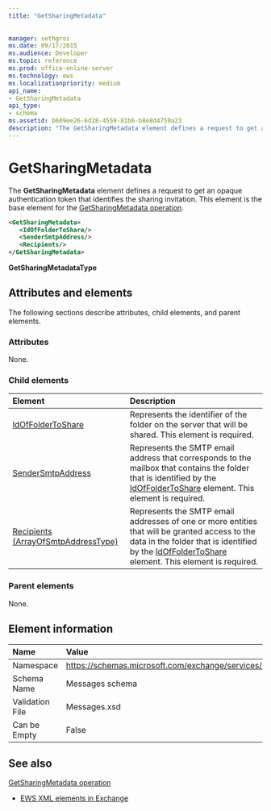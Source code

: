 ```yaml
---
title: "GetSharingMetadata"
 
 
manager: sethgros
ms.date: 09/17/2015
ms.audience: Developer
ms.topic: reference
ms.prod: office-online-server
ms.technology: ews
ms.localizationpriority: medium
api_name:
- GetSharingMetadata
api_type:
- schema
ms.assetid: b609ee26-6d28-4559-81b6-b8e8d4759a23
description: "The GetSharingMetadata element defines a request to get an opaque authentication token that identifies the sharing invitation. This element is the base element for the GetSharingMetadata operation."
---
```


# GetSharingMetadata

The **GetSharingMetadata** element defines a request to get an opaque authentication token that identifies the sharing invitation. This element is the base element for the [GetSharingMetadata operation](getsharingmetadata-operation.md).
  
```XML
<GetSharingMetadata>
   <IdOfFolderToShare/>
   <SenderSmtpAddress/>
   <Recipients/>
</GetSharingMetadata>
```

 **GetSharingMetadataType**
## Attributes and elements

The following sections describe attributes, child elements, and parent elements.
  
### Attributes

None.
  
### Child elements

|**Element**|**Description**|
|:-----|:-----|
|[IdOfFolderToShare](idoffoldertoshare.md) <br/> |Represents the identifier of the folder on the server that will be shared. This element is required.  <br/> |
|[SenderSmtpAddress](sendersmtpaddress.md) <br/> |Represents the SMTP email address that corresponds to the mailbox that contains the folder that is identified by the [IdOfFolderToShare](idoffoldertoshare.md) element. This element is required.  <br/> |
|[Recipients (ArrayOfSmtpAddressType)](recipients-arrayofsmtpaddresstype.md) <br/> |Represents the SMTP email addresses of one or more entities that will be granted access to the data in the folder that is identified by the [IdOfFolderToShare](idoffoldertoshare.md) element. This element is required.  <br/> |
   
### Parent elements

None.
  
## Element information

|**Name**|**Value**|
|:-----|:-----|
|Namespace  <br/> |https://schemas.microsoft.com/exchange/services/2006/messages  <br/> |
|Schema Name  <br/> |Messages schema  <br/> |
|Validation File  <br/> |Messages.xsd  <br/> |
|Can be Empty  <br/> |False  <br/> |
   
## See also



[GetSharingMetadata operation](getsharingmetadata-operation.md)


- [EWS XML elements in Exchange](ews-xml-elements-in-exchange.md)

